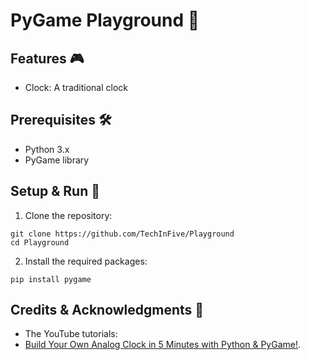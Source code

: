 # PyGame Playground 🐍

## Features 🎮

- Clock: A traditional clock

## Prerequisites 🛠

- Python 3.x
- PyGame library

## Setup & Run 🚀

1. Clone the repository:
```
git clone https://github.com/TechInFive/Playground
cd Playground
```

2. Install the required packages:
```
pip install pygame
```

## Credits & Acknowledgments 👏

- The YouTube tutorials:
- [Build Your Own Analog Clock in 5 Minutes with Python & PyGame!](https://youtu.be/BHKJXFHDpjA).
 


